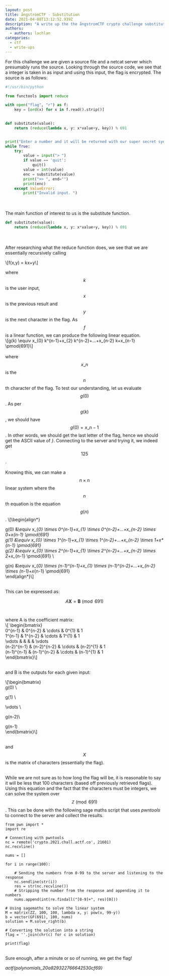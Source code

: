 ```yaml
---
layout: post
title: ångstromCTF - Substitution
date: 2021-04-08T13:12:52.939Z
description: "A write up the the ångstromCTF crypto challenge substitution "
authors:
  - authors: lachlan
categories:
  - ctf
  - write-ups
---
```

For this challenge we are given a source file and a netcat server which presumably runs the source. Looking through the source code, we see that a integer is taken in as input and using this input, the flag is encrypted. The source is as follows:

```python
#!/usr/bin/python

from functools import reduce

with open("flag", "r") as f:
    key = [ord(x) for x in f.read().strip()]
    

def substitute(value):
    return (reduce(lambda x, y: x*value+y, key)) % 691


print("Enter a number and it will be returned with our super secret synthetic substitution technique")
while True:
    try:
        value = input("> ")
        if value == 'quit':
            quit()
        value = int(value)
        enc = substitute(value)
        print(">> ", end="")
        print(enc)
    except ValueError:
        print("Invalid input. ")
```

\
\
The main function of interest to us is the substitute function.

```python
def substitute(value):
    return (reduce(lambda x, y: x*value+y, key)) % 691
```

\
\
After researching what the reduce function does, we see that we are essentially recursively calling 

\\\[f(x,y) = kx+y\\]

where $$k$$ is the user input, $$x$$ is the previous result and $$y$$ is the next character in the flag. As $$f$$ is a linear function, we can produce the following linear equation.\
\\\[g(k) \equiv x\_{0} k^{n-1}+x\_{2} k^{n-2}+...+x\_{n-2} k+x\_{n-1} \pmod{691}\\]\
\
where $$x\_{n}$$ is the $$n$$th character of the flag. To test our understanding, let us evaluate $$g(0)$$. As per $$g(k)$$, we should have $$g(0)=x\_{n-1}$$. In other words, we should get the last letter of the flag, hence we should get the ASCII value of *}*. Connecting to the server and trying it, we indeed get $$125$$.\
\
Knowing this, we can make a $$n \times n$$ linear system where the $$n$$th equation is the equation $$g(n)$$. \\[\begin{align*}

g(0) &\equiv x_{*0} \times 0^{n-1}+x\_{1} \times 0^{n-2}+...+x\_{n-2} \times 0+x{n-1} \pmod{691} \
g(1) &\equiv x_{*0} \times 1^{n-1}+x\_{1} \times 1^{n-2}+...+x\_{n-2} \times 1+x*\*{n-1} \pmod{691} \
g(2) &\equiv x\_{0} \times 2^{n-1}+x\_{1} \times 2^{n-2}+...+x\_{n-2} \times 2+x\_*{n-1} \pmod{691} \

g(n) &\equiv x_{*0} \times (n-1)^{n-1}+x\_{1} \times (n-1)^{n-2}+...+x\_{n-2} \times (n-1)+x*{n-1} \pmod{691}\
\end{align*}\\]

\
This can be expressed as:

$$A\textbf{X}=\textbf{B} \pmod{691}$$\
\
where A is the coefficient matrix:\
\\[ \begin{bmatrix}\
0^{n-1} & 0^{n-2} & \cdots & 0^{1} & 1 \
1^{n-1} & 1^{n-2} & \cdots & 1^{1} & 1 \
\vdots   &             &            &          &  \vdots  \
(n-2)^{n-1} & (n-2)^{n-2} & \cdots & (n-2)^{1} & 1 \
(n-1)^{n-1} & (n-1)^{n-2} & \cdots & (n-1)^{1} & 1\
\end{bmatrix}\\]

\
and B is the outputs for each given input:

\\[\begin{bmatrix}\
g(0) \\

g(1) \\

\vdots \\

g(n-2)\\

g(n-1)\
\end{bmatrix}\\]

\
and $$X$$ is the matrix of characters (essentially the flag).

\
While we are not sure as to how long the flag will be, it is reasonable to say it will be less that 100 characters (based off previously retrieved flags). Using this equation and the fact that the characters must be integers, we can solve the system over $$\mathbb{Z}\pmod{691}$$. This can be done with the following sage maths script that uses *pwntools* to connect to the server and collect the results.

```sage
from pwn import *
import re

# Connecting with pwntools
nc = remote('crypto.2021.chall.actf.co', 21601)
nc.recvline()

nums = []

for i in range(100):

    # Sending the numbers from 0-99 to the server and listening to the response
    nc.sendline(str(i))
    res = str(nc.recvline())
    # Stripping the number from the response and appending it to numbers
    nums.append(int(re.findall("[0-9]+", res)[0]))

# Using sagemaths to solve the linear system
M = matrix(ZZ, 100, 100, lambda x, y: pow(x, 99-y))
b = vector(GF(691), 100, nums)
solution = M.solve_right(b)

# Converting the solution into a string
flag = ''.join(chr(c) for c in solution)

print(flag)
```

\
Sure enough, after a minute or so of running, we get the flag!

*actf{polynomials_20a829322766642530cf69}*